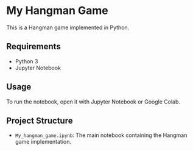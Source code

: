 # My Hangman Game

This is a Hangman game implemented in Python.

## Requirements

- Python 3
- Jupyter Notebook

## Usage

To run the notebook, open it with Jupyter Notebook or Google Colab.

## Project Structure

- `My_hangman_game.ipynb`: The main notebook containing the Hangman game implementation.
